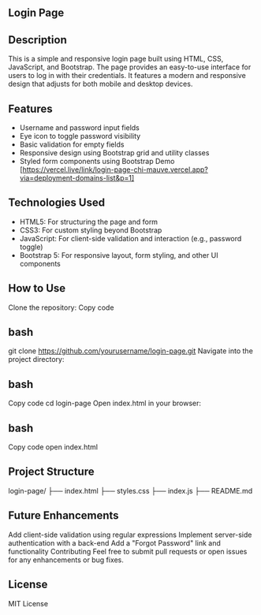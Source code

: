 ## Login Page
## Description
This is a simple and responsive login page built using HTML, CSS, JavaScript, and Bootstrap. The page provides an easy-to-use interface for users to log in with their credentials. It features a modern and responsive design that adjusts for both mobile and desktop devices.

## Features
 - Username and password input fields
 - Eye icon to toggle password visibility
 - Basic validation for empty fields
 - Responsive design using Bootstrap grid and utility classes
 - Styled form components using Bootstrap
   Demo
[https://vercel.live/link/login-page-chi-mauve.vercel.app?via=deployment-domains-list&p=1]

## Technologies Used
 - HTML5: For structuring the page and form
 - CSS3: For custom styling beyond Bootstrap
 - JavaScript: For client-side validation and interaction (e.g., password toggle)
 - Bootstrap 5: For responsive layout, form styling, and other UI components
## How to Use
Clone the repository:
Copy code
## bash
git clone https://github.com/yourusername/login-page.git
Navigate into the project directory:
## bash
Copy code
cd login-page
Open index.html in your browser:
## bash
Copy code
open index.html

## Project Structure
login-page/
├── index.html
├── styles.css
├── index.js
├── README.md
## Future Enhancements
Add client-side validation using regular expressions
Implement server-side authentication with a back-end
Add a "Forgot Password" link and functionality
Contributing
Feel free to submit pull requests or open issues for any enhancements or bug fixes.

## License
MIT License
